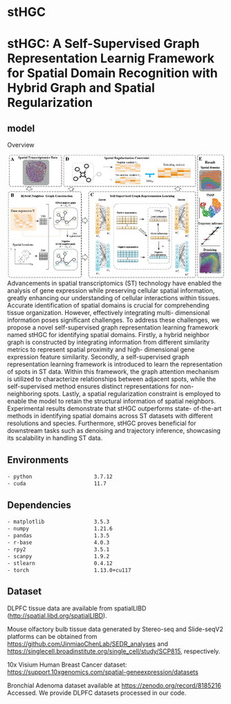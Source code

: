 # stHGC
# stHGC: A Self-Supervised Graph Representation Learnig Framework for Spatial Domain Recognition with Hybrid Graph and Spatial Regularization

## model
Overview
<div align="center">
  <img src="1model.png" alt="Model Architecture">
</div>
Advancements in spatial transcriptomics (ST) technology have enabled the analysis of gene expression while preserving
cellular spatial information, greatly enhancing our understanding of cellular interactions within tissues. Accurate
identification of spatial domains is crucial for comprehending tissue organization. However, effectively integrating multi-
dimensional information poses significant challenges. To address these challenges, we propose a novel self-supervised
graph representation learning framework named stHGC for identifying spatial domains. Firstly, a hybrid neighbor graph
is constructed by integrating information from different similarity metrics to represent spatial proximity and high-
dimensional gene expression feature similarity. Secondly, a self-supervised graph representation learning framework is
introduced to learn the representation of spots in ST data. Within this framework, the graph attention mechanism
is utilized to characterize relationships between adjacent spots, while the self-supervised method ensures distinct
representations for non-neighboring spots. Lastly, a spatial regularization constraint is employed to enable the model to
retain the structural information of spatial neighbors. Experimental results demonstrate that stHGC outperforms state-
of-the-art methods in identifying spatial domains across ST datasets with different resolutions and species. Furthermore,
stHGC proves beneficial for downstream tasks such as denoising and trajectory inference, showcasing its scalability in
handling ST data.


## Environments

```
- python                    3.7.12
- cuda                      11.7
```

## Dependencies

```
- matplotlib                3.5.3
- numpy                     1.21.6
- pandas                    1.3.5
- r-base                    4.0.3
- rpy2                      3.5.1
- scanpy                    1.9.2
- stlearn                   0.4.12
- torch                     1.13.0+cu117
```

## Dataset
DLPFC tissue data are available from spatialLIBD (http://spatial.libd.org/spatialLIBD).

Mouse olfactory bulb tissue data generated by Stereo-seq and Slide-seqV2 platforms can be obtained from https://github.com/JinmiaoChenLab/SEDR_analyses and https://singlecell.broadinstitute.org/single_cell/study/SCP815, respectively.

10x Visium Human Breast Cancer dataset: https://support.10xgenomics.com/spatial-geneexpression/datasets

Bronchial Adenoma dataset available at https://zenodo.org/record/8185216 Accessed.
We provide DLPFC datasets processed in our code.
